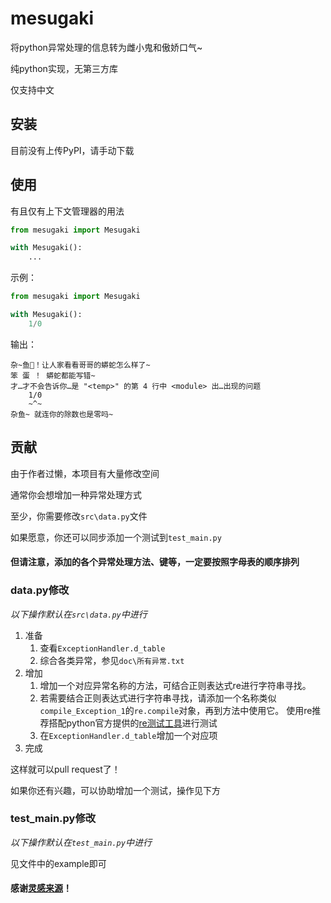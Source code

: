 # mesugaki
将python异常处理的信息转为雌小鬼和傲娇口气\~

纯python实现，无第三方库

仅支持中文

## 安装
目前没有上传PyPI，请手动下载

## 使用
有且仅有上下文管理器的用法
```python
from mesugaki import Mesugaki

with Mesugaki():
    ...
```
示例：
```python
from mesugaki import Mesugaki

with Mesugaki():
    1/0
```
输出：
~~~
杂~鱼🧡！让人家看看哥哥的蟒蛇怎么样了~
笨 蛋 ！ 蟒蛇都能写错~
才…才不会告诉你…是 "<temp>" 的第 4 行中 <module> 出…出现的问题
    1/0
    ~^~
杂鱼~ 就连你的除数也是零吗~
~~~

## 贡献
由于作者过懒，本项目有大量修改空间

通常你会想增加一种异常处理方式

至少，你需要修改`src\data.py`文件

如果愿意，你还可以同步添加一个测试到`test_main.py`

#### 但请注意，添加的各个异常处理方法、键等，一定要按照字母表的顺序排列

### data.py修改

*以下操作默认在`src\data.py`中进行*

1. 准备
   1. 查看`ExceptionHandler.d_table`
   2. 综合各类异常，参见`doc\所有异常.txt`
2. 增加
   1. 增加一个对应异常名称的方法，可结合正则表达式re进行字符串寻找。
   2. 若需要结合正则表达式进行字符串寻找，请添加一个名称类似`compile_Exception_1`的`re.compile`对象，再到方法中使用它。
      使用re推荐搭配python官方提供的[re测试工具](https://github.com/python/cpython/tree/3.11/Tools/demo/redemo.py)进行测试
   3. 在`ExceptionHandler.d_table`增加一个对应项
3. 完成

这样就可以pull request了！

如果你还有兴趣，可以协助增加一个测试，操作见下方

### test_main.py修改

*以下操作默认在`test_main.py`中进行*

见文件中的example即可

#### 感谢[灵感来源](https://www.bilibili.com/video/BV1gC4y1P7t3)！

